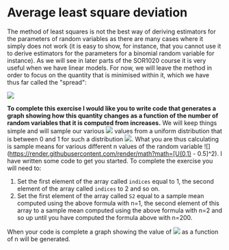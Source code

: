 # Average least square deviation

The method of least squares is not the best way of deriving estimators for the parameters of random variables as there are many cases where it simply does not work (it is easy to show, for instance, that you cannot use it to derive estimators for the parameters for a binomial random variable for instance).  As we will see in later parts of the SOR1020 course it is very useful when we have linear models.  For now, we will leave the method in order to focus on the quantity that is minimised within it, which we have thus far called the "spread":

![](https://render.githubusercontent.com/render/math?math=S^2=\frac{1}{n}\sum_{i=1}^{n}[X_i-\mathbb{E}(X)]^2)

__To complete this exercise I would like you to write code that generates a graph showing how this quantity changes as a function of the number of random variables that it is computed from increases.__  We will keep things simple and will sample our various ![](https://render.githubusercontent.com/render/math?math=X_i) values from a uniform distribution that is between 0 and 1 for such a distribution ![](https://render.githubusercontent.com/render/math?math=\mathhb{E}(X)=0.5).  What you are thus calculating is sample means for various different n values of the random variable ![](https://render.githubusercontent.com/render/math?math=[U(0,1) - 0.5]^2).  I have written some code to get you started.  To complete the exercise you will need to:

1. Set the first element of the array called `indices` equal to 1, the second element of the array called `indices` to 2 and so on.
2. Set the first element of the array called `S2` equal to a sample mean computed using the above formula with n=1, the second element of this array to a sample mean computed using the above formula with n=2 and so up until you have computed the formula above with n=200.

When your code is complete a graph showing the value of ![](https://render.githubusercontent.com/render/math?math=S^2) as a function of n will be generated.
